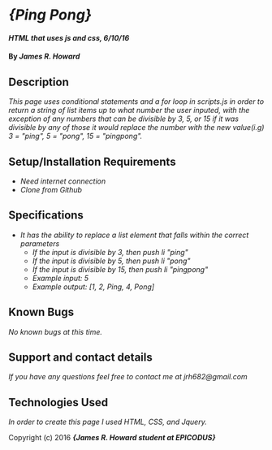 # _{Ping Pong}_

#### _HTML that uses js and css, 6/10/16_

#### By _**James R. Howard**_

## Description

_This page uses conditional statements and a for loop in scripts.js in order to return a string of list items up to what number the user inputed, with the exception of any numbers that can be divisible by 3, 5, or 15 if it was divisible by any of those it would replace the number with the new value(i.g) 3 = "ping", 5 = "pong", 15 = "pingpong"._

## Setup/Installation Requirements

* _Need internet connection_
* _Clone from Github_

## Specifications

* _It has the ability to replace a list element that falls within the correct parameters_
  * _If the input is divisible by 3, then push li "ping"_
  * _If the input is divisible by 5, then push li "pong"_
  * _If the input is divisible by 15, then push li "pingpong"_
  * _Example input: 5_
  * _Example output: [1, 2, Ping, 4, Pong]_

## Known Bugs

_No known bugs at this time._

## Support and contact details

_If you have any questions feel free to contact me at jrh682@gmail.com_

## Technologies Used

_In order to create this page I used HTML, CSS, and Jquery._

Copyright (c) 2016 **_{James R. Howard student at EPICODUS}_**
